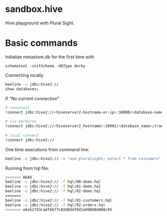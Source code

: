# sandbox.hive
Hive playground with Plural Sight.

# Basic commands

Initialize metastore.db for the first time with
```
schematool -initSchema -dbType derby
```

Connecting locally
```bash
beeline -u jdbc:hive2://
show databases;
```

If "No current connection"
```bash
# reconnect
!connect jdbc:hive2://<hiveserver2-hostname-or-ip>:10000/<database-name>
		
# via kerberos
!connect jdbc:hive2://<hiveserver2_hostname>:10001/<database_name>;transportMode=http;httpPath=cliservice;principal=<hive_principal>
			
# local connect
!connect jdbc:hive2://
```

One time executions from command line:
```bash
beeline -u jdbc:hive2:// -e "use pluralsight; select * from customers"
```
			
Running from hql file:
```bash
<<<<<<< HEAD
beeline -u jdbc:hive2:// -f hql/00-demo.hql
beeline -u jdbc:hive2:// -f hql/01-demo.hql
beeline -u jdbc:hive2:// -f hql/02-demo.hql
=======
beeline -u jdbc:hive2:// -f hql/01-customers.hql
beeline -u jdbc:hive2:// -f hql/02-orders.hql
>>>>>>> e6a52793cadf6b77c02d0ddf0d1a098b04008c95
```


